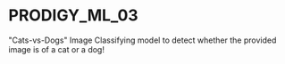 # PRODIGY_ML_03
"Cats-vs-Dogs" Image Classifying model to detect whether the provided image is of a cat or a dog!
